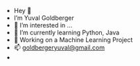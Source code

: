 - Hey 👋 
- I’m Yuval Goldberger
- 👀 I’m interested in ...
- 🌱 I’m currently learning Python, Java
- 🔧  Working on a Machine Learning Project
- 📫 goldbergeryuval@gmail.com
- 

<!---
YuvalGoldberger/YuvalGoldberger is a ✨ special ✨ repository because its `README.md` (this file) appears on your GitHub profile.
You can click the Preview link to take a look at your changes.
--->
